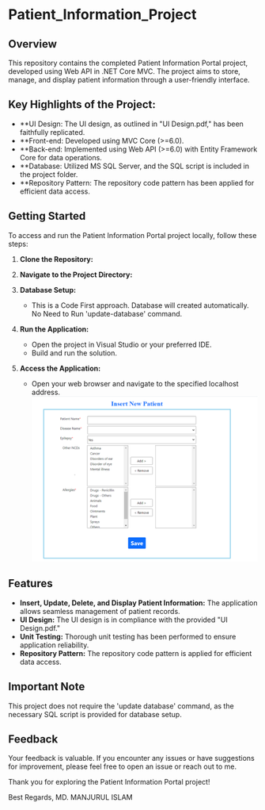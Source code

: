 # Patient_Information_Project

## Overview

This repository contains the completed Patient Information Portal project, developed using Web API in .NET Core MVC. The project aims to store, manage, and display patient information through a user-friendly interface.

## Key Highlights of the Project:

- **UI Design: The UI design, as outlined in "UI Design.pdf," has been faithfully replicated.
- **Front-end: Developed using MVC Core (>=6.0).
- **Back-end: Implemented using Web API (>=6.0) with Entity Framework Core for data operations.
- **Database: Utilized MS SQL Server, and the SQL script is included in the project folder.
- **Repository Pattern: The repository code pattern has been applied for efficient data access.


## Getting Started

To access and run the Patient Information Portal project locally, follow these steps:

1. **Clone the Repository:**
   

2. **Navigate to the Project Directory:**
 

3. **Database Setup:**
   - This is a Code First approach. Database will created automatically. No Need to Run 'update-database' command.

4. **Run the Application:**
   - Open the project in Visual Studio or your preferred IDE.
   - Build and run the solution.

5. **Access the Application:**
   - Open your web browser and navigate to the specified localhost address.
![Project Logo](./exce.png)

## Features

- **Insert, Update, Delete, and Display Patient Information:** The application allows seamless management of patient records.
- **UI Design:** The UI design is in compliance with the provided "UI Design.pdf."
- **Unit Testing:** Thorough unit testing has been performed to ensure application reliability.
- **Repository Pattern:** The repository code pattern is applied for efficient data access.

## Important Note

This project does not require the 'update database' command, as the necessary SQL script is provided for database setup.

## Feedback

Your feedback is valuable. If you encounter any issues or have suggestions for improvement, please feel free to open an issue or reach out to me.

Thank you for exploring the Patient Information Portal project!

Best Regards,
MD. MANJURUL ISLAM
